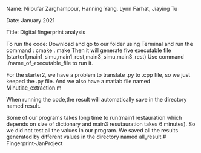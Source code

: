 
Name: Niloufar Zarghampour,
	  Hanning Yang,
	  Lynn Farhat, 
	  Jiaying Tu

Date: January 2021

Title: Digital fingerprint analysis


To run the code:
Download and go to our folder using Terminal and run the command :
cmake .
make
Then it will generate five executable file (starter1,main1_simu,main1_rest,main3_simu,main3_rest)
Use command ./name_of_executable_file to run it.

For the starter2, we have a problem to translate .py to .cpp file, so we just keeped the .py file. And we also have a matlab file named Minutiae_extraction.m

When running the code,the result will automatically save in the directory named result.

Some of our programs takes long time to run(main1 restauration which depends on size of dictionary and main3 resutauration takes 6 minutes). So we did not test all the values in our program. We saved all the results generated by different values in the directory named all_result.# Fingerprint-JanProject
